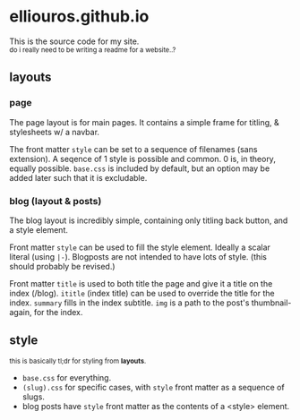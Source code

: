 # elliouros.github.io

This is the source code for my site.<br>
<sub>do i really need to be writing a readme for a website..?</sub>

## layouts

### page

The page layout is for main pages. It contains a simple frame for titling,
& stylesheets w/ a navbar.

The front matter `style` can be set to a sequence of filenames (sans
extension). A seqence of 1 style is possible and common. 0 is, in theory,
equally possible. `base.css` is included by default, but an option may be added
later such that it is excludable.

### blog (layout & posts)

The blog layout is incredibly simple, containing only titling back
button, and a style element.

Front matter `style` can be used to fill the style element. Ideally a scalar
literal (using `|-`). Blogposts are not intended to have lots of style. (this
should probably be revised.)

Front matter `title` is used to both title the page and give it a title on the
index (/blog). `ititle` (index title) can be used to override the title for the
index. `summary` fills in the index subtitle. `img` is a path to the post's
thumbnail- again, for the index.

## style

<sub>this is basically tl;dr for styling from **layouts**.</sub>

- `base.css` for everything.
- `(slug).css` for specific cases, with `style` front matter as a sequence of
slugs.
- blog posts have `style` front matter as the contents of a \<style\> element.
